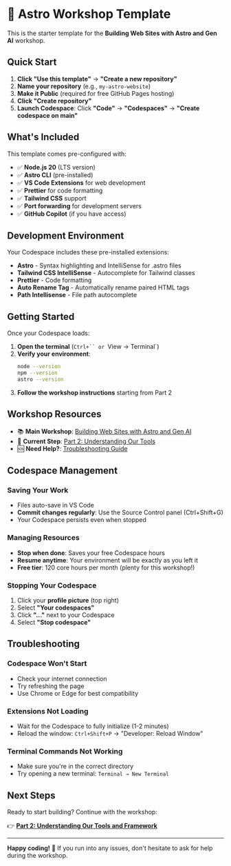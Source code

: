 # 🚀 Astro Workshop Template

This is the starter template for the **Building Web Sites with Astro and Gen AI** workshop.

## Quick Start

1. **Click "Use this template"** → **"Create a new repository"**
2. **Name your repository** (e.g., `my-astro-website`)
3. **Make it Public** (required for free GitHub Pages hosting)
4. **Click "Create repository"**
5. **Launch Codespace**: Click **"Code"** → **"Codespaces"** → **"Create codespace on main"**

## What's Included

This template comes pre-configured with:

- ✅ **Node.js 20** (LTS version)
- ✅ **Astro CLI** (pre-installed)
- ✅ **VS Code Extensions** for web development
- ✅ **Prettier** for code formatting
- ✅ **Tailwind CSS** support
- ✅ **Port forwarding** for development servers
- ✅ **GitHub Copilot** (if you have access)

## Development Environment

Your Codespace includes these pre-installed extensions:

- **Astro** - Syntax highlighting and IntelliSense for .astro files
- **Tailwind CSS IntelliSense** - Autocomplete for Tailwind classes
- **Prettier** - Code formatting
- **Auto Rename Tag** - Automatically rename paired HTML tags
- **Path Intellisense** - File path autocomplete

## Getting Started

Once your Codespace loads:

1. **Open the terminal** (`Ctrl+`` or `View → Terminal`)
2. **Verify your environment**:
   ```bash
   node --version
   npm --version
   astro --version
   ```
3. **Follow the workshop instructions** starting from Part 2

## Workshop Resources

- 📚 **Main Workshop**: [Building Web Sites with Astro and Gen AI](https://github.com/your-username/GenAI-Astro-Workshop)
- 🎯 **Current Step**: [Part 2: Understanding Our Tools](https://github.com/your-username/GenAI-Astro-Workshop/blob/main/sections/02-tools-overview.md)
- 🆘 **Need Help?**: [Troubleshooting Guide](https://github.com/your-username/GenAI-Astro-Workshop/blob/main/sections/08-troubleshooting.md)

## Codespace Management

### Saving Your Work
- Files auto-save in VS Code
- **Commit changes regularly**: Use the Source Control panel (Ctrl+Shift+G)
- Your Codespace persists even when stopped

### Managing Resources
- **Stop when done**: Saves your free Codespace hours
- **Resume anytime**: Your environment will be exactly as you left it
- **Free tier**: 120 core hours per month (plenty for this workshop!)

### Stopping Your Codespace
1. Click your **profile picture** (top right)
2. Select **"Your codespaces"**
3. Click **"..."** next to your Codespace
4. Select **"Stop codespace"**

## Troubleshooting

### Codespace Won't Start
- Check your internet connection
- Try refreshing the page
- Use Chrome or Edge for best compatibility

### Extensions Not Loading
- Wait for the Codespace to fully initialize (1-2 minutes)
- Reload the window: `Ctrl+Shift+P` → "Developer: Reload Window"

### Terminal Commands Not Working
- Make sure you're in the correct directory
- Try opening a new terminal: `Terminal → New Terminal`

## Next Steps

Ready to start building? Continue with the workshop:

👉 **[Part 2: Understanding Our Tools and Framework](https://github.com/your-username/GenAI-Astro-Workshop/blob/main/sections/02-tools-overview.md)**

---

**Happy coding!** 🎉 If you run into any issues, don't hesitate to ask for help during the workshop. 